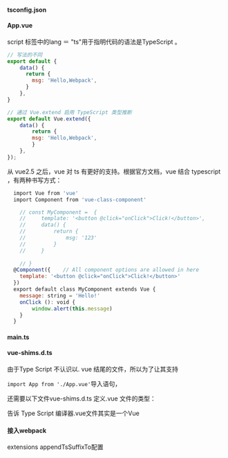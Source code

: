 #### tsconfig.json


#### App.vue

script 标签中的lang ＝ "ts"用于指明代码的语法是TypeScript 。

```js
// 写法的不同
export default {
    data() {
      return {
        msg: 'Hello,Webpack',
      }
    },
}

// 通过 Vue.extend 启用 TypeScript 类型推断
export default Vue.extend({
    data() {
        return {
        msg: 'Hello,Webpack',
        }
    },
});
```


从 vue2.5 之后，vue 对 ts 有更好的支持。根据官方文档，vue 结合 typescript ，有两种书写方式：

```js
  import Vue from 'vue'
  import Component from 'vue-class-component'

    // const MyComponent =  {
    //     template: '<button @click="onClick">Click!</button>',
    //     data() {
    //         return {
    //             msg: '123'
    //         }
    //     }
        
    // }
  @Component({    // All component options are allowed in here
    template: '<button @click="onClick">Click!</button>'
  })
  export default class MyComponent extends Vue { 
    message: string = 'Hello!'
    onClick (): void {
        window.alert(this.message)
    }
  }

```

#### main.ts

#### vue-shims.d.ts


由于Type Script 不认识以. vue 结尾的文件，所以为了让其支持

`import App from './App.vue'`导入语句，

还需要以下文件vue-shims.d.ts 定义.vue 文件的类型：

告诉 Type Script 编译器.vue文件其实是一个Vue

#### 接入webpack

extensions 
appendTsSuffixTo配置

